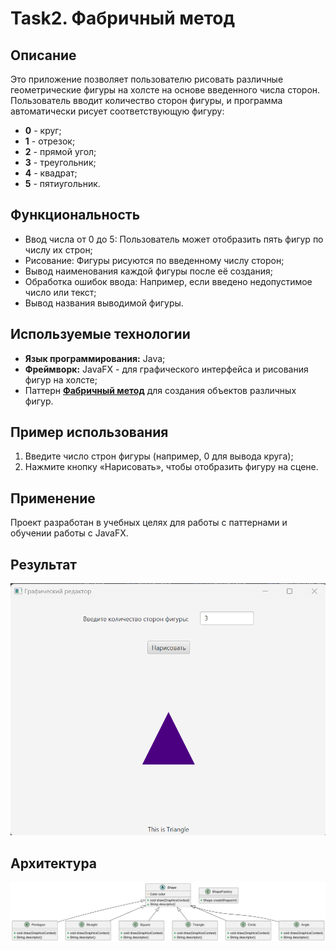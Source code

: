 # Task2. Фабричный метод

## Описание
Это приложение позволяет пользователю рисовать различные геометрические фигуры на холсте на основе введенного числа сторон. Пользователь вводит количество сторон фигуры, и программа автоматически рисует соответствующую фигуру:
- **0** - круг;
- **1** - отрезок;
- **2** - прямой угол;
- **3** - треугольник;
- **4** - квадрат;
- **5** - пятиугольник.

## Функциональность

- Ввод числа от 0 до 5: Пользователь может отобразить пять фигур по числу их строн;
- Рисование: Фигуры рисуются по введенному числу сторон;
- Вывод наименования каждой фигуры после её создания;
- Обработка ошибок ввода: Например, если введено недопустимое число или текст;
- Вывод названия выводимой фигуры.

## Используемые технологии

- **Язык программирования:** Java;
- **Фреймворк:** JavaFX - для графического интерфейса и рисования фигур на холсте;
- Паттерн [**Фабричный метод**](https://sites.google.com/view/study-pattern/%D0%B3%D0%BB%D0%B0%D0%B2%D0%BD%D0%B0%D1%8F/%D0%B7%D0%B0%D0%B4%D0%B0%D1%87%D0%B8/task-2-%D1%84%D0%B0%D0%B1%D1%80%D0%B8%D1%87%D0%BD%D1%8B%D0%B9-%D0%BC%D0%B5%D1%82%D0%BE%D0%B4?authuser=0) для создания объектов различных фигур.

## Пример использования
1. Введите число строн фигуры (например, 0 для вывода круга);
2. Нажмите кнопку «Нарисовать», чтобы отобразить фигуру на сцене.

## Применение
Проект разработан в учебных целях для работы с паттернами и обучении работы с JavaFX.

## Результат 

![Вывод на экран тругоника](https://github.com/AresFighter/Task2/blob/master/%D0%A0%D0%B5%D0%B7%D1%83%D0%BB%D1%8C%D1%82%D0%B0%D1%82_task2.png)

## Архитектура
![Вывод на экран Диаграммы Классов](https://github.com/AresFighter/Task2/blob/master/ClassDiagram_task2.png)

